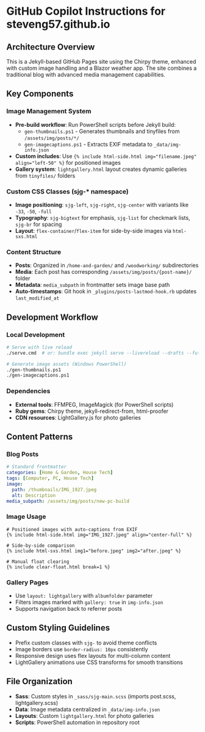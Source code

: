 # GitHub Copilot Instructions for steveng57.github.io

## Architecture Overview

This is a Jekyll-based GitHub Pages site using the Chirpy theme, enhanced with custom image handling and a Blazor weather app. The site combines a traditional blog with advanced media management capabilities.

## Key Components

### Image Management System
- **Pre-build workflow**: Run PowerShell scripts before Jekyll build:
  - `gen-thumbnails.ps1` - Generates thumbnails and tinyfiles from `/assets/img/posts/*/`
  - `gen-imagecaptions.ps1` - Extracts EXIF metadata to `_data/img-info.json`
- **Custom includes**: Use `{% include html-side.html img="filename.jpeg" align="left-50" %}` for positioned images
- **Gallery system**: `lightgallery.html` layout creates dynamic galleries from `tinyfiles/` folders

### Custom CSS Classes (sjg-* namespace)
- **Image positioning**: `sjg-left`, `sjg-right`, `sjg-center` with variants like `-33`, `-50`, `-full`
- **Typography**: `sjg-bigtext` for emphasis, `sjg-list` for checkmark lists, `sjg-br` for spacing
- **Layout**: `flex-container`/`flex-item` for side-by-side images via `html-sxs.html`

### Content Structure
- **Posts**: Organized in `/home-and-garden/` and `/woodworking/` subdirectories
- **Media**: Each post has corresponding `/assets/img/posts/{post-name}/` folder
- **Metadata**: `media_subpath` in frontmatter sets image base path
- **Auto-timestamps**: Git hook in `_plugins/posts-lastmod-hook.rb` updates `last_modified_at`

## Development Workflow

### Local Development
```bash
# Serve with live reload
./serve.cmd  # or: bundle exec jekyll serve --livereload --drafts --future

# Generate image assets (Windows PowerShell)
./gen-thumbnails.ps1
./gen-imagecaptions.ps1
```

### Dependencies
- **External tools**: FFMPEG, ImageMagick (for PowerShell scripts)
- **Ruby gems**: Chirpy theme, jekyll-redirect-from, html-proofer
- **CDN resources**: LightGallery.js for photo galleries

## Content Patterns

### Blog Posts
```yaml
# Standard frontmatter
categories: [Home & Garden, House Tech]
tags: [Computer, PC, House Tech]
image:
  path: /thumbnails/IMG_1927.jpeg
  alt: Description
media_subpath: /assets/img/posts/new-pc-build
```

### Image Usage
```liquid
# Positioned images with auto-captions from EXIF
{% include html-side.html img="IMG_1927.jpeg" align="center-full" %}

# Side-by-side comparison
{% include html-sxs.html img1="before.jpeg" img2="after.jpeg" %}

# Manual float clearing
{% include clear-float.html break=1 %}
```

### Gallery Pages
- Use `layout: lightgallery` with `albumfolder` parameter
- Filters images marked with `gallery: true` in `img-info.json`
- Supports navigation back to referrer posts

## Custom Styling Guidelines

- Prefix custom classes with `sjg-` to avoid theme conflicts
- Image borders use `border-radius: 10px` consistently
- Responsive design uses flex layouts for multi-column content
- LightGallery animations use CSS transforms for smooth transitions

## File Organization

- **Sass**: Custom styles in `_sass/sjg-main.scss` (imports post.scss, lightgallery.scss)
- **Data**: Image metadata centralized in `_data/img-info.json`
- **Layouts**: Custom `lightgallery.html` for photo galleries
- **Scripts**: PowerShell automation in repository root
